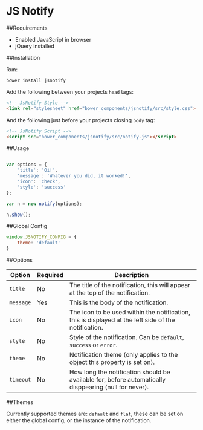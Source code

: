 # JS Notify


##Requirements

* Enabled JavaScript in browser
* jQuery installed

##Installation

Run:

```bower install jsnotify```

Add the following between your projects ```head``` tags:

```html
<!-- JsNotify Style -->
<link rel="stylesheet" href="bower_components/jsnotify/src/style.css">
```

And the following just before your projects closing ```body``` tag:

```html
<!-- JsNotify Script -->
<script src="bower_components/jsnotify/src/notify.js"></script>
```

##Usage

```javascript

var options = {
	'title': 'Oi!',
	'message': 'Whatever you did, it worked!',
	'icon': 'check',
	'style': 'success'
};

var n = new notify(options);

n.show();
```

##Global Config

```javascript
window.JSNOTIFY_CONFIG = {
	theme: 'default'
}
```

##Options

| Option        | Required | Description                                                                                          |
|---------------|----------|------------------------------------------------------------------------------------------------------|
| ```title```   | No       | The title of the notification, this will appear at the top of the notification.                      |
| ```message``` | Yes      | This is the body of the notification.                                                                |
| ```icon```    | No       | The icon to be used within the notification, this is displayed at the left side of the notification. |
| ```style```   | No       | Style of the notification. Can be ```default```, ```success``` or ```error```.                       |
| ```theme```   | No       | Notification theme (only applies to the object this property is set on).                             |
| ```timeout``` | No       | How long the notification should be available for, before automatically disppearing (null for never).|

##Themes

Currently supported themes are: ```default``` and ```flat```, these can be set on either the global config, or the instance of the notification.